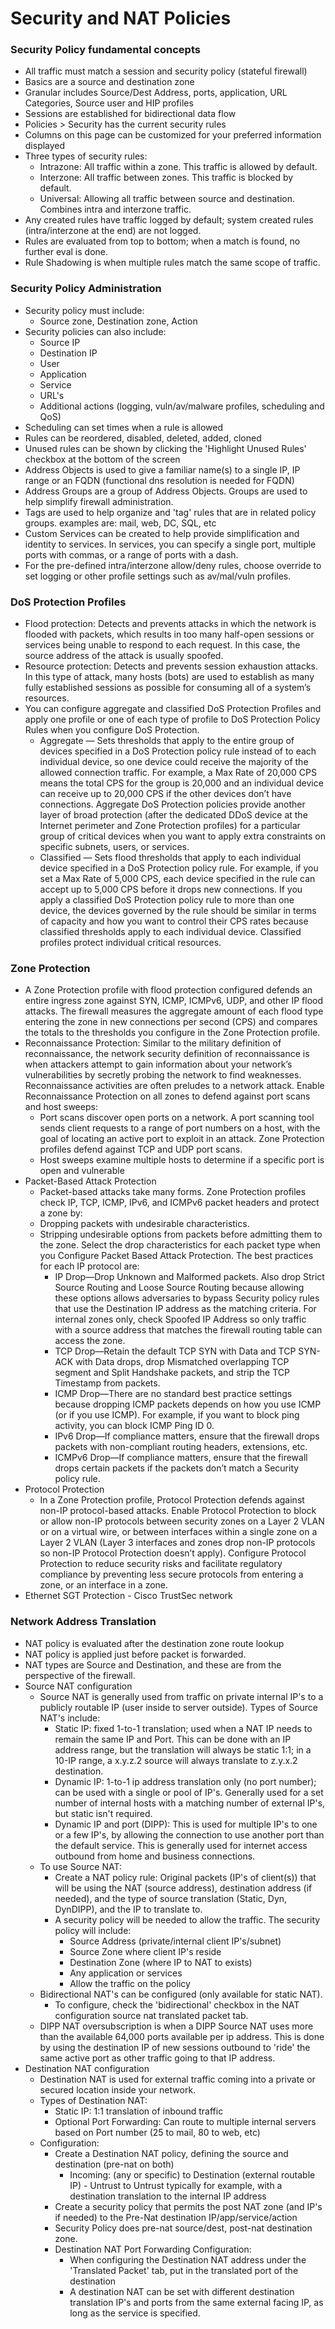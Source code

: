 # Security and NAT Policies

### Security Policy fundamental concepts
* All traffic must match a session and security policy (stateful firewall)
* Basics are a source and destination zone
* Granular includes Source/Dest Address, ports, application, URL Categories, Source user and HIP profiles
* Sessions are established for bidirectional data flow
* Policies > Security has the current security rules
* Columns on this page can be customized for your preferred information displayed
* Three types of security rules:
    * Intrazone: All traffic within a zone. This traffic is allowed by default.
    * Interzone: All traffic between zones. This traffic is blocked by default.
    * Universal: Allowing all traffic between source and destination. Combines intra and interzone traffic.
* Any created rules have traffic logged by default; system created rules (intra/interzone at the end) are not logged.
* Rules are evaluated from top to bottom; when a match is found, no further eval is done.
* Rule Shadowing is when multiple rules match the same scope of traffic.

### Security Policy Administration
* Security policy must include:
   * Source zone, Destination zone, Action
* Security policies can also include:
   * Source IP
   * Destination IP
   * User
   * Application
   * Service
   * URL's
   * Additional actions (logging, vuln/av/malware profiles, scheduling and QoS)
* Scheduling can set times when a rule is allowed
* Rules can be reordered, disabled, deleted, added, cloned
* Unused rules can be shown by clicking the 'Highlight Unused Rules' checkbox at the bottom of the screen
* Address Objects is used to give a familiar name(s) to a single IP, IP range or an FQDN (functional dns resolution is needed for FQDN)
* Address Groups are a group of Address Objects. Groups are used to help simplify firewall administration.
* Tags are used to help organize and 'tag' rules that are in related policy groups. examples are: mail, web, DC, SQL, etc
* Custom Services can be created to help provide simplification and identity to services. In services, you can specify a single port, multiple ports with commas, or a range of ports with a dash.
* For the pre-defined intra/interzone allow/deny rules, choose override to set logging or other profile settings such as av/mal/vuln profiles.
### DoS Protection Profiles
* Flood protection: Detects and prevents attacks in which the network is flooded with
packets, which results in too many half-open sessions or services being unable to respond to
each request. In this case, the source address of the attack is usually spoofed.
* Resource protection: Detects and prevents session exhaustion attacks. In this type of
attack, many hosts (bots) are used to establish as many fully established sessions as possible
for consuming all of a system’s resources.
* You can configure aggregate and classified DoS Protection Profiles and apply one profile or one of
each type of profile to DoS Protection Policy Rules when you configure DoS Protection.
   * Aggregate — Sets thresholds that apply to the entire group of devices specified in a DoS
   Protection policy rule instead of to each individual device, so one device could receive the
majority of the allowed connection traffic. For example, a Max Rate of 20,000 CPS means the
total CPS for the group is 20,000 and an individual device can receive up to 20,000 CPS if the
other devices don’t have connections. Aggregate DoS Protection policies provide another
layer of broad protection (after the dedicated DDoS device at the Internet perimeter and
Zone Protection profiles) for a particular group of critical devices when you want to apply
extra constraints on specific subnets, users, or services.
   * Classified — Sets flood thresholds that apply to each individual device specified in a DoS
Protection policy rule. For example, if you set a Max Rate of 5,000 CPS, each device specified
in the rule can accept up to 5,000 CPS before it drops new connections. If you apply a
classified DoS Protection policy rule to more than one device, the devices governed by the
rule should be similar in terms of capacity and how you want to control their CPS rates
because classified thresholds apply to each individual device. Classified profiles protect
individual critical resources.
### Zone Protection
* A Zone Protection profile with flood protection configured defends an entire ingress zone against
SYN, ICMP, ICMPv6, UDP, and other IP flood attacks. The firewall measures the aggregate amount
of each flood type entering the zone in new connections per second (CPS) and compares the totals
to the thresholds you configure in the Zone Protection profile.
* Reconnaissance Protection: Similar to the military definition of reconnaissance, the network security definition of
reconnaissance is when attackers attempt to gain information about your network’s vulnerabilities
by secretly probing the network to find weaknesses. Reconnaissance activities are often preludes to
a network attack. Enable Reconnaissance Protection on all zones to defend against port scans and
host sweeps:
   * Port scans discover open ports on a network. A port scanning tool sends client requests to a
range of port numbers on a host, with the goal of locating an active port to exploit in an
attack. Zone Protection profiles defend against TCP and UDP port scans.
   * Host sweeps examine multiple hosts to determine if a specific port is open and vulnerable
* Packet-Based Attack Protection
  * Packet-based attacks take many forms. Zone Protection profiles check IP, TCP, ICMP, IPv6, and
   ICMPv6 packet headers and protect a zone by:
  * Dropping packets with undesirable characteristics.
  * Stripping undesirable options from packets before admitting them to the zone.
   Select the drop characteristics for each packet type when you Configure Packet Based Attack
   Protection. The best practices for each IP protocol are:
      *  IP Drop—Drop Unknown and Malformed packets. Also drop Strict Source Routing and
Loose Source Routing because allowing these options allows adversaries to bypass Security
policy rules that use the Destination IP address as the matching criteria. For internal zones
only, check Spoofed IP Address so only traffic with a source address that matches the
firewall routing table can access the zone.
      * TCP Drop—Retain the default TCP SYN with Data and TCP SYN-ACK with Data drops, drop
Mismatched overlapping TCP segment and Split Handshake packets, and strip the TCP
Timestamp from packets.
      * ICMP Drop—There are no standard best practice settings because dropping ICMP packets
depends on how you use ICMP (or if you use ICMP). For example, if you want to block ping
activity, you can block ICMP Ping ID 0.
      * IPv6 Drop—If compliance matters, ensure that the firewall drops packets with
non-compliant routing headers, extensions, etc.
      * ICMPv6 Drop—If compliance matters, ensure that the firewall drops certain packets if the
packets don’t match a Security policy rule.
* Protocol Protection 
  * In a Zone Protection profile, Protocol Protection defends against non-IP protocol-based attacks.
Enable Protocol Protection to block or allow non-IP protocols between security zones on a Layer 2
VLAN or on a virtual wire, or between interfaces within a single zone on a Layer 2 VLAN (Layer 3
interfaces and zones drop non-IP protocols so non-IP Protocol Protection doesn’t apply). Configure
Protocol Protection to reduce security risks and facilitate regulatory compliance by preventing less
secure protocols from entering a zone, or an interface in a zone.
* Ethernet SGT Protection - Cisco TrustSec network
  
### Network Address Translation
* NAT policy is evaluated after the destination zone route lookup
* NAT policy is applied just before packet is forwarded.
* NAT types are Source and Destination, and these are from the perspective of the firewall.
* Source NAT configuration
   * Source NAT is generally used from traffic on private internal IP's to a publicly routable IP (user inside to server outside). Types of Source NAT's include:
      * Static IP: fixed 1-to-1 translation; used when a NAT IP needs to remain the same IP and Port. This can be done with an IP address range, but the translation will always be static 1:1; in a 10-IP range, a x.y.z.2 source will always translate to z.y.x.2 destination.
      * Dynamic IP: 1-to-1 ip address translation only (no port number); can be used with a single or pool of IP's. Generally used for a set number of internal hosts with a matching number of external IP's, but static isn't required.
      * Dynamic IP and port (DIPP): This is used for multiple IP's to one or a few IP's, by allowing the connection to use another port than the default service. This is generally used for internet access outbound from home and business connections.
   * To use Source NAT:
      * Create a NAT policy rule: Original packets (IP's of client(s)) that will be using the NAT (source address), destination address (if needed), and the type of source translation (Static, Dyn, DynDIPP), and the IP to translate to.
      * A security policy will be needed to allow the traffic. The security policy will include:
           * Source Address (private/internal client IP's/subnet)
           * Source Zone where client IP's reside
           * Destination Zone (where IP to NAT to exists)
           * Any application or services
           * Allow the traffic on the policy
   * Bidirectional NAT's can be configured (only available for static NAT).
      * To configure, check the 'bidirectional' checkbox in the NAT configuration source nat translated packet tab.
   * DIPP NAT oversubscription is when a DIPP Source NAT uses more than the available 64,000 ports available per ip address. This is done by using the destination IP of new sessions outbound to 'ride' the same active port as other traffic going to that IP address.
* Destination NAT configuration
   * Destination NAT is used for external traffic coming into a private or secured location inside your network.
   * Types of Destination NAT:
      * Static IP: 1:1 translation of inbound traffic
      * Optional Port Forwarding: Can route to multiple internal servers based on Port number (25 to mail, 80 to web, etc)
   * Configuration:
      * Create a Destination NAT policy, defining the source and destination (pre-nat on both)
           * Incoming: (any or specific) to Destination (external routable IP) - Untrust to Untrust typically for example, with a destination translation to the internal IP address
      * Create a security policy that permits the post NAT zone (and IP's if needed) to the Pre-Nat destination IP/app/service/action
      * Security Policy does pre-nat source/dest, post-nat destination zone.
      * Destination NAT Port Forwarding Configuration:
          * When configuring the Destination NAT address under the 'Translated Packet' tab, put in the translated port of the destination
          * A destination NAT can be set with different destination translation IP's and ports from the same external facing IP, as long as the service is specified.
